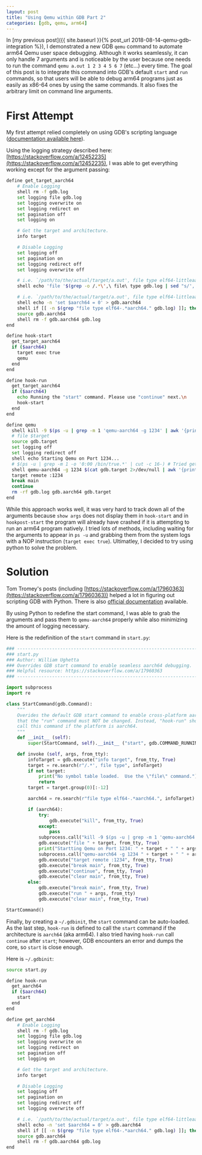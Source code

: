 ```yaml
---
layout: post
title: "Using Qemu within GDB Part 2"
categories: [gdb, qemu, arm64]
---
```


In [my previous post]({{ site.baseurl }}{% post_url 2018-08-14-qemu-gdb-integration %}),
I demonstrated a new GDB `qemu` command to automate arm64 Qemu user
space debugging. Although it works seamlessly, it can only handle 7
arguments and is noticeable by the user because one needs to run the
command `qemu a.out 1 2 3 4 5 6 7` (etc...) every time. The goal of
this post is to integrate this command into GDB's default `start` and
`run` commands, so that users will be able to debug arm64 programs
just as easily as x86-64 ones by using the same commands. It also
fixes the arbitrary limit on command line arguments.

# First Attempt

My first attempt relied completely on using GDB's scripting language
([documentation available here](ftp://ftp.gnu.org/old-gnu/Manuals/gdb/html_node/gdb_187.html#SEC192)).

Using the logging strategy described here: [https://stackoverflow.com/a/12452235](https://stackoverflow.com/a/12452235),
I was able to get everything working except for the argument passing:

``` bash
define get_target_aarch64
    # Enable Logging
    shell rm -f gdb.log
    set logging file gdb.log
    set logging overwrite on
    set logging redirect on
    set pagination off
    set logging on

    # Get the target and architecture.
    info target

    # Disable Logging
    set logging off
    set pagination on
    set logging redirect off
    set logging overwrite off

    # i.e. `/path/to/the/actual/target/a.out', file type elf64-littleaarch64.
    shell echo 'file '$(grep -o /.*\',\ file\ type gdb.log | sed "s/', file type//g") > gdb.target

    # i.e. `/path/to/the/actual/target/a.out', file type elf64-littleaarch64.
    shell echo -n 'set $aarch64 = 0' > gdb.aarch64
    shell if [[ -n $(grep "file type elf64-.*aarch64." gdb.log) ]]; then echo 1 >> gdb.aarch64; fi
    source gdb.aarch64
    shell rm -f gdb.aarch64 gdb.log
end

define hook-start
  get_target_aarch64
  if ($aarch64)
    target exec true
    qemu
  end
end

define hook-run
  get_target_aarch64
  if ($aarch64)
    echo Running the "start" command. Please use "continue" next.\n
    hook-start
  end
end

define qemu
  shell kill -9 $(ps -u | grep -m 1 'qemu-aarch64 -g 1234' | awk '{print $2}') 2>/dev/null
  # file $target
  source gdb.target
  set logging off
  set logging redirect off
  shell echo Starting Qemu on Port 1234...
  # $(ps -u | grep -m 1 -o '0:00 /bin/true.*' | cut -c 16-) # Tried getting args from ps -u
  shell qemu-aarch64 -g 1234 $(cat gdb.target 2>/dev/null | awk '{print $2}') &>/dev/stdout </dev/stdin &
  target remote :1234
  break main
  continue
  rm -rf gdb.log gdb.aarch64 gdb.target
end
```

While this approach works well, it was very hard to track down all of
the arguments because `show args` does not display them in `hook-start`
and in `hookpost-start` the program will already have crashed if it is
attempting to run an arm64 program natively. I tried lots of methods,
including waiting for the arguments to appear in `ps -u` and grabbing
them from the system logs with a NOP instruction (`target exec true`).
Ultimatley, I decided to try using python to solve the problem.

# Solution

Tom Tromey's posts (including [https://stackoverflow.com/a/17960363](https://stackoverflow.com/a/17960363))
helped a lot in figuring out scripting GDB with Python. There is also
[official documentation](https://sourceware.org/gdb/current/onlinedocs/gdb/Python.html)
available.

By using Python to redefine the start command, I was able to grab the
arguments and pass them to `qemu-aarch64` properly while also
minimizing the amount of logging necessary.

Here is the redefinition of the `start` command in `start.py`:
``` python
### --------------------------------------------------------------------
### start.py
### Author: William Ughetta
### Overrides GDB start command to enable seamless aarch64 debugging.
### Helpful resource: https://stackoverflow.com/a/17960363
### --------------------------------------------------------------------

import subprocess
import re

class StartCommand(gdb.Command):
    """
    Overides the default GDB start command to enable cross-platform aarch64 debugging. Note
    that the "run" command must NOT be changed. Instead, "hook-run" should be defined to
    call this command if the platform is aarch64.
    """
    def __init__ (self):
        super(StartCommand, self).__init__ ("start", gdb.COMMAND_RUNNING, gdb.COMPLETE_NONE)

    def invoke (self, args, from_tty):
        infoTarget = gdb.execute("info target", from_tty, True)
        target = re.search(r"/.*', file type", infoTarget)
        if not target:
            print("No symbol table loaded.  Use the \"file\" command.")
            return
        target = target.group(0)[:-12]

        aarch64 = re.search(r"file type elf64-.*aarch64.", infoTarget)

        if (aarch64):
            try:
                gdb.execute("kill", from_tty, True)
            except:
                pass
            subprocess.call("kill -9 $(ps -u | grep -m 1 'qemu-aarch64 -g 1234' | awk '{print $2}') 2>/dev/null", shell=True)
            gdb.execute("file " + target, from_tty, True)
            print("Startting Qemu on Port 1234: " + target + " " + args)
            subprocess.call("qemu-aarch64 -g 1234 " + target + " " + args + " &>/dev/stdout </dev/stdin &", shell=True)
            gdb.execute("target remote :1234", from_tty, True)
            gdb.execute("break main", from_tty, True)
            gdb.execute("continue", from_tty, True)
            gdb.execute("clear main", from_tty, True)
        else:
            gdb.execute("break main", from_tty, True)
            gdb.execute("run " + args, from_tty)
            gdb.execute("clear main", from_tty, True)

StartCommand()

```

Finally, by creating a `~/.gdbinit`, the `start` command can be
auto-loaded. As the last step, `hook-run` is defined to call the
`start` command if the architecture is `aarch64` (aka arm64). I also
tried having `hook-run` call `continue` after `start`; however, GDB
encounters an error and dumps the core, so `start` is close enough.

Here is `~/.gdbinit`:

``` bash
source start.py

define hook-run
  get_aarch64
  if ($aarch64)
    start
  end
end

define get_aarch64
    # Enable Logging
    shell rm -f gdb.log
    set logging file gdb.log
    set logging overwrite on
    set logging redirect on
    set pagination off
    set logging on

    # Get the target and architecture.
    info target

    # Disable Logging
    set logging off
    set pagination on
    set logging redirect off
    set logging overwrite off

    # i.e. `/path/to/the/actual/target/a.out', file type elf64-littleaarch64.
    shell echo -n 'set $aarch64 = 0' > gdb.aarch64
    shell if [[ -n $(grep "file type elf64-.*aarch64." gdb.log) ]]; then echo 1 >> gdb.aarch64; fi
    source gdb.aarch64
    shell rm -f gdb.aarch64 gdb.log
end

```
